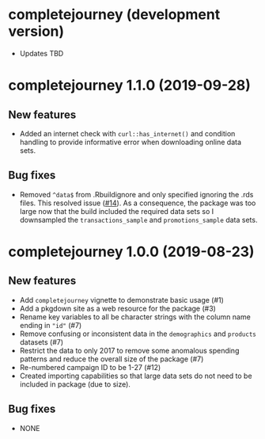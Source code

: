 # completejourney (development version)

  * Updates TBD

# completejourney 1.1.0 (2019-09-28)

## New features

  * Added an internet check with `curl::has_internet()` and condition handling to 
    provide informative error when downloading online data sets.

## Bug fixes

  * Removed `^data$` from .Rbuildignore and only specified ignoring the .rds 
    files. This resolved issue ([#14](https://github.com/bradleyboehmke/completejourney/issues/14)). 
    As a consequence, the package was too large now that the build included the 
    required data sets so I downsampled the `transactions_sample` and 
    `promotions_sample` data sets.

# completejourney 1.0.0 (2019-08-23)

## New features

  * Add `completejourney` vignette to demonstrate basic usage (#1)
  * Add a pkgdown site as a web resource for the package (#3)
  * Rename key variables to all be character strings with the column name ending in `"id"` (#7)
  * Remove confusing or inconsistent data in the `demographics` and `products` datasets (#7)
  * Restrict the data to only 2017 to remove some anomalous spending patterns and 
  reduce the overall size of the package (#7)
  * Re-numbered campaign ID to be 1-27 (#12)
  * Created importing capabilities so that large data sets do not need to be included
    in package (due to size).

## Bug fixes

  * NONE
